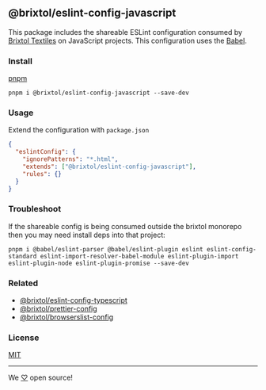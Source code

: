 ## @brixtol/eslint-config-javascript

This package includes the shareable ESLint configuration consumed by [Brixtol Textiles](https://www.brixtoltextiles.com) on JavaScript projects. This configuration uses the [Babel](https://github.com/babel/babel/tree/main/eslint/babel-eslint-parser).

### Install

[pnpm](https://pnpm.js.org/en/cli/install)

```cli
pnpm i @brixtol/eslint-config-javascript --save-dev
```

### Usage

Extend the configuration with `package.json`

```json
{
  "eslintConfig": {
    "ignorePatterns": "*.html",
    "extends": ["@brixtol/eslint-config-javascript"],
    "rules": {}
  }
}
```

### Troubleshoot

If the shareable config is being consumed outside the brixtol monorepo then you may need install deps into that project:

```cli
pnpm i @babel/eslint-parser @babel/eslint-plugin eslint eslint-config-standard eslint-import-resolver-babel-module eslint-plugin-import eslint-plugin-node eslint-plugin-promise --save-dev
```

### Related

- [@brixtol/eslint-config-typescript](https://github.com/brixtol/eslint-config-typescript)
- [@brixtol/prettier-config](https://github.com/brixtol/prettier-config)
- [@brixtol/browserslist-config](https://github.com/brixtol/browserslist-config)

### License

[MIT](#LICENCE)

---

We [♡](https://www.brixtoltextiles.com/discount/4D3V3L0P3RS]) open source!
